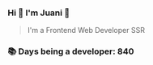 ### Hi 👋 I&#39;m Juani 🦁

> I&#39;m a Frontend Web Developer SSR

### 📚 Days being a developer: 840
